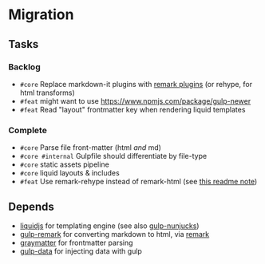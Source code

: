 # Migration

## Tasks

<!-- - _core_: Necessary for project to be complete
- _feat_: Useful idea, added bonus, cool feature
- _bug_: Something broke (if there's no workaround, it's also _core_) -->

### Backlog
- `#core` Replace markdown-it plugins with [remark plugins](https://github.com/remarkjs/remark/blob/HEAD/doc/plugins.md) (or rehype, for html transforms)
- `#feat` might want to use https://www.npmjs.com/package/gulp-newer
- `#feat` Read "layout" frontmatter key when rendering liquid templates
### Complete
- `#core` Parse file front-matter (html _and_ md)
- `#core #internal` Gulpfile should differentiate by file-type
- `#core` static assets pipeline
- `#core` liquid layouts & includes
- `#feat` Use remark-rehype instead of remark-html (see [this readme note](https://github.com/remarkjs/remark-html))

## Depends
- [liquidjs](https://github.com/harttle/liquidjs/) for templating engine (see also [gulp-nunjucks](https://github.com/sindresorhus/gulp-nunjucks))
- [gulp-remark](https://github.com/remarkjs/gulp-remark) for converting markdown to html, via [remark](https://github.com/remarkjs/remark)
- [graymatter](https://github.com/jonschlinkert/gray-matter) for frontmatter parsing
- [gulp-data](https://github.com/colynb/gulp-data) for injecting data with gulp

